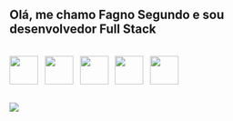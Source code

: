 ## Olá, me chamo Fagno Segundo e sou desenvolvedor Full Stack

<div><br/>
  <img
    src="https://cdn.jsdelivr.net/gh/devicons/devicon/icons/html5/html5-original.svg"
    height="50"
    width="50"
  /> 
  &nbsp;
  <img 
    src="https://cdn.jsdelivr.net/gh/devicons/devicon/icons/css3/css3-original.svg"  
    height="50"
    width="50"
  />    
  &nbsp;
  <img 
    src="https://cdn.jsdelivr.net/gh/devicons/devicon/icons/javascript/javascript-original.svg" 
    height="50"
    width="50"
  />
  &nbsp;
  <img 
    src="https://cdn.jsdelivr.net/gh/devicons/devicon/icons/react/react-original.svg" 
    height="50"
    width="50"
  />
  &nbsp;
  <img 
    src="https://cdn.jsdelivr.net/gh/devicons/devicon/icons/nodejs/nodejs-plain.svg" 
    height="50"
    width="50"
  />      
</div>
          
##
 
<div> 
  <a href="https://www.linkedin.com/in/fagno-sousa-oliveira-segundo/" target="_blank"><img src="https://img.shields.io/badge/-LinkedIn-%230077B5?style=for-the-badge&logo=linkedin&logoColor=white" target="_blank"></a> 
</div>

